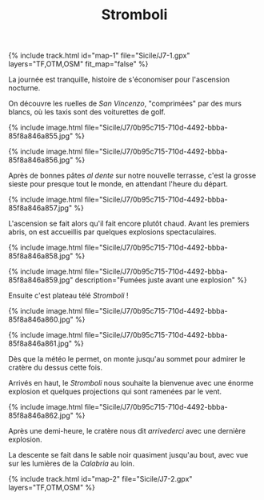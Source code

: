 ﻿---
title: "Stromboli"
permalink: /Sicile/J7/
sidebar:
  nav: "sicile"
enable_tracks: true
---

{% include track.html id="map-1" file="Sicile/J7-1.gpx" layers="TF,OTM,OSM" fit_map="false" %}

La journée est tranquille, histoire de s'économiser pour l'ascension nocturne.

On découvre les ruelles de *San Vincenzo*, "comprimées" par des murs blancs, où les taxis sont des voiturettes de golf.

{% include image.html file="Sicile/J7/0b95c715-710d-4492-bbba-85f8a846a855.jpg" %}

{% include image.html file="Sicile/J7/0b95c715-710d-4492-bbba-85f8a846a856.jpg" %}

Après de bonnes pâtes *al dente* sur notre nouvelle terrasse, c'est la grosse sieste pour presque tout le monde, en attendant l'heure du départ.

{% include image.html file="Sicile/J7/0b95c715-710d-4492-bbba-85f8a846a857.jpg" %}

L'ascension se fait alors qu'il fait encore plutôt chaud. Avant les premiers abris, on est accueillis par quelques explosions spectaculaires.

{% include image.html file="Sicile/J7/0b95c715-710d-4492-bbba-85f8a846a858.jpg" %}

{% include image.html file="Sicile/J7/0b95c715-710d-4492-bbba-85f8a846a859.jpg" description="Fumées juste avant une explosion" %}

Ensuite c'est plateau télé *Stromboli* !

{% include image.html file="Sicile/J7/0b95c715-710d-4492-bbba-85f8a846a860.jpg" %}

{% include image.html file="Sicile/J7/0b95c715-710d-4492-bbba-85f8a846a861.jpg" %}

Dès que la météo le permet, on monte jusqu'au sommet pour admirer le cratère du dessus cette fois.

Arrivés en haut, le *Stromboli* nous souhaite la bienvenue avec une énorme explosion et quelques projections qui sont ramenées par le vent.

{% include image.html file="Sicile/J7/0b95c715-710d-4492-bbba-85f8a846a862.jpg" %}

Après une demi-heure, le cratère nous dit *arrivederci* avec une dernière explosion.

La descente se fait dans le sable noir quasiment jusqu'au bout, avec vue sur les lumières de la *Calabria* au loin.

{% include track.html id="map-2" file="Sicile/J7-2.gpx" layers="TF,OTM,OSM" %}
